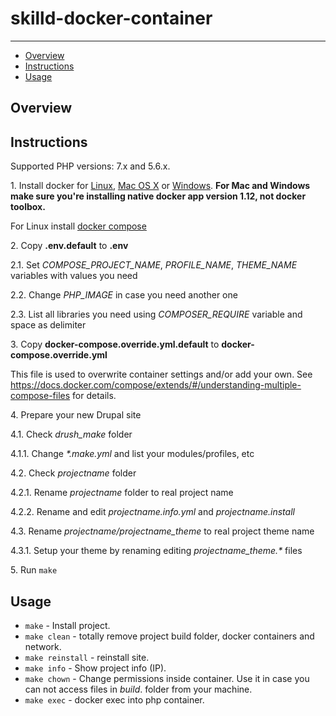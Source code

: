 # skilld-docker-container

---

* [Overview](#overview)
* [Instructions](#instructions)
* [Usage](#usage)

## Overview


## Instructions

Supported PHP versions: 7.x and 5.6.x.

1\. Install docker for <a href="https://docs.docker.com/engine/installation/" target="_blank">Linux</a>, <a href="https://docs.docker.com/engine/installation/mac" target="_blank">Mac OS X</a> or <a href="https://docs.docker.com/engine/installation/windows" target="_blank">Windows</a>. __For Mac and Windows make sure you're installing native docker app version 1.12, not docker toolbox.__

For Linux install <a href="https://docs.docker.com/compose/install/" target="_blank">docker compose</a>

2\. Copy __\.env\.default__ to __\.env__

  2\.1\. Set _COMPOSE_PROJECT_NAME_, _PROFILE_NAME_, _THEME_NAME_ variables with values you need
  
  2\.2\. Change _PHP_IMAGE_ in case you need another one
  
  2\.3. List all libraries you need using _COMPOSER_REQUIRE_ variable and space as delimiter
  
3\. Copy __docker-compose\.override\.yml\.default__ to __docker-compose\.override\.yml__
  
  This file is used to overwrite container settings and/or add your own. See https://docs.docker.com/compose/extends/#/understanding-multiple-compose-files for details.
  
4\. Prepare your new Drupal site

  4\.1\. Check _drush_make_ folder
  
  4\.1\.1\. Change _*.make.yml_ and list your modules/profiles, etc
  
  4\.2\. Check _projectname_ folder
  
  4\.2\.1\. Rename _projectname_ folder to real project name
  
  4\.2\.2\. Rename and edit _projectname.info.yml_ and _projectname.install_
   
  4\.3\. Rename _projectname/projectname_theme_ to real project theme name
  
  4\.3\.1\. Setup your theme by renaming editing _projectname_theme.*_ files
  
5\. Run `make`

## Usage

* `make` - Install project.
* `make clean` - totally remove project build folder, docker containers and network.
* `make reinstall` - reinstall site.
* `make info` - Show project info (IP).
* `make chown` - Change permissions inside container. Use it in case you can not access files in _build_. folder from your machine.
* `make exec` - docker exec into php container.
